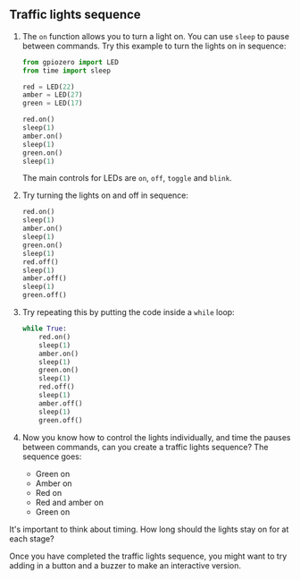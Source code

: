 ## Traffic lights sequence

1. The `on` function allows you to turn a light on. You can use `sleep` to pause between commands. Try this example to turn the lights on in sequence:

   ```python
   from gpiozero import LED
   from time import sleep

   red = LED(22)
   amber = LED(27)
   green = LED(17)

   red.on()
   sleep(1)
   amber.on()
   sleep(1)
   green.on()
   sleep(1)
   ```

   The main controls for LEDs are `on`, `off`, `toggle` and `blink`.

1. Try turning the lights on and off in sequence:

   ```python
   red.on()
   sleep(1)
   amber.on()
   sleep(1)
   green.on()
   sleep(1)
   red.off()
   sleep(1)
   amber.off()
   sleep(1)
   green.off()
   ```

1. Try repeating this by putting the code inside a `while` loop:

   ```python
   while True:
       red.on()
       sleep(1)
       amber.on()
       sleep(1)
       green.on()
       sleep(1)
       red.off()
       sleep(1)
       amber.off()
       sleep(1)
       green.off()
   ```

1. Now you know how to control the lights individually, and time the pauses between commands, can you create a traffic lights sequence? The sequence goes:

   * Green on
   * Amber on
   * Red on
   * Red and amber on
   * Green on

It's important to think about timing. How long should the lights stay on for at each stage?

Once you have completed the traffic lights sequence, you might want to try adding in a button and a buzzer to make an interactive version.
